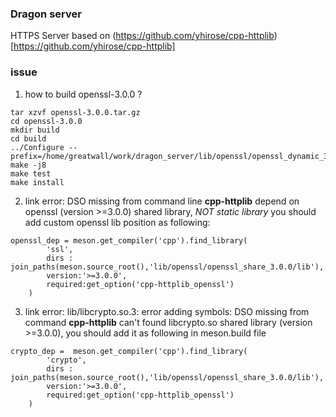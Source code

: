 ### Dragon server
HTTPS Server based on (https://github.com/yhirose/cpp-httplib)[https://github.com/yhirose/cpp-httplib]

### issue
1. how to build openssl-3.0.0 ?
```shell
tar xzvf openssl-3.0.0.tar.gz
cd openssl-3.0.0
mkdir build
cd build
../Configure --prefix=/home/greatwall/work/dragon_server/lib/openssl/openssl_dynamic_3.0.0
make -j8
make test
make install
```

2. link error: DSO missing from command line
**cpp-httplib** depend on openssl (version >=3.0.0) shared library, *NOT static library* you should add custom openssl lib position as following:
```shell
openssl_dep = meson.get_compiler('cpp').find_library(
        'ssl',
        dirs : join_paths(meson.source_root(),'lib/openssl/openssl_share_3.0.0/lib'),
        version:'>=3.0.0',
        required:get_option('cpp-httplib_openssl')
    )
```

3. link error: lib/libcrypto.so.3: error adding symbols: DSO missing from command
**cpp-httplib** can't found libcrypto.so shared library (version >=3.0.0), you should add it as following in meson.build file
```shell
crypto_dep =  meson.get_compiler('cpp').find_library(
        'crypto',
        dirs : join_paths(meson.source_root(),'lib/openssl/openssl_share_3.0.0/lib'),
        version:'>=3.0.0',
        required:get_option('cpp-httplib_openssl')
    )
```
